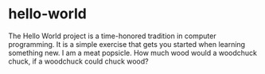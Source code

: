 # hello-world
The Hello World project is a time-honored tradition in computer programming. It is a simple exercise that gets you started when learning something new.
 I am a meat popsicle.
 How much wood would a woodchuck chuck, if a woodchuck could chuck wood?

